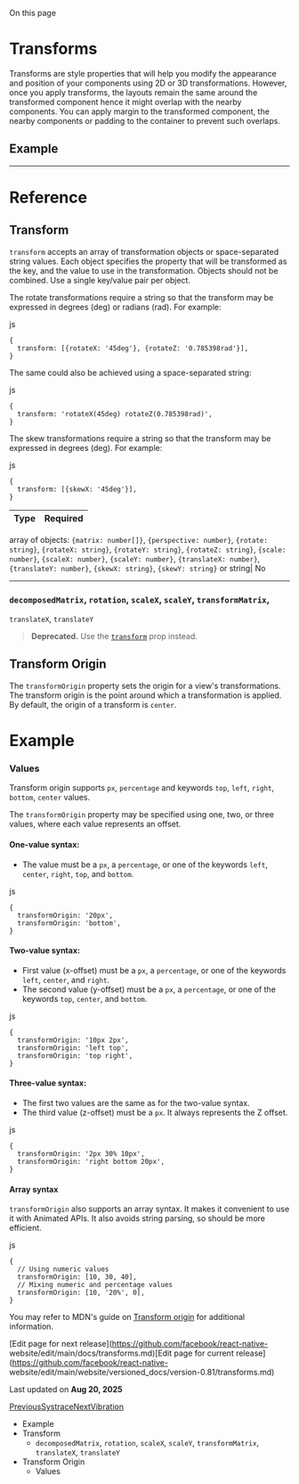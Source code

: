 On this page

# Transforms

Transforms are style properties that will help you modify the appearance and
position of your components using 2D or 3D transformations. However, once you
apply transforms, the layouts remain the same around the transformed component
hence it might overlap with the nearby components. You can apply margin to the
transformed component, the nearby components or padding to the container to
prevent such overlaps.

## Example​

* * *

# Reference

## Transform​

`transform` accepts an array of transformation objects or space-separated
string values. Each object specifies the property that will be transformed as
the key, and the value to use in the transformation. Objects should not be
combined. Use a single key/value pair per object.

The rotate transformations require a string so that the transform may be
expressed in degrees (deg) or radians (rad). For example:

js

    
    
    {  
      transform: [{rotateX: '45deg'}, {rotateZ: '0.785398rad'}],  
    }  
    

The same could also be achieved using a space-separated string:

js

    
    
    {  
      transform: 'rotateX(45deg) rotateZ(0.785398rad)',  
    }  
    

The skew transformations require a string so that the transform may be
expressed in degrees (deg). For example:

js

    
    
    {  
      transform: [{skewX: '45deg'}],  
    }  
    

Type| Required  
---|---  
array of objects: `{matrix: number[]}`, `{perspective: number}`, `{rotate:
string}`, `{rotateX: string}`, `{rotateY: string}`, `{rotateZ: string}`,
`{scale: number}`, `{scaleX: number}`, `{scaleY: number}`, `{translateX:
number}`, `{translateY: number}`, `{skewX: string}`, `{skewY: string}` or
string| No  
  
* * *

### `decomposedMatrix`, `rotation`, `scaleX`, `scaleY`, `transformMatrix`,
`translateX`, `translateY`​

> **Deprecated.** Use the [`transform`](/docs/transforms#transform) prop
> instead.

## Transform Origin​

The `transformOrigin` property sets the origin for a view's transformations.
The transform origin is the point around which a transformation is applied. By
default, the origin of a transform is `center`.

# Example

### Values​

Transform origin supports `px`, `percentage` and keywords `top`, `left`,
`right`, `bottom`, `center` values.

The `transformOrigin` property may be specified using one, two, or three
values, where each value represents an offset.

#### One-value syntax:​

  * The value must be a `px`, a `percentage`, or one of the keywords `left`, `center`, `right`, `top`, and `bottom`.

js

    
    
    {  
      transformOrigin: '20px',  
      transformOrigin: 'bottom',  
    }  
    

#### Two-value syntax:​

  * First value (x-offset) must be a `px`, a `percentage`, or one of the keywords `left`, `center`, and `right`.
  * The second value (y-offset) must be a `px`, a `percentage`, or one of the keywords `top`, `center`, and `bottom`.

js

    
    
    {  
      transformOrigin: '10px 2px',  
      transformOrigin: 'left top',  
      transformOrigin: 'top right',  
    }  
    

#### Three-value syntax:​

  * The first two values are the same as for the two-value syntax.
  * The third value (z-offset) must be a `px`. It always represents the Z offset.

js

    
    
    {  
      transformOrigin: '2px 30% 10px',  
      transformOrigin: 'right bottom 20px',  
    }  
    

#### Array syntax​

`transformOrigin` also supports an array syntax. It makes it convenient to use
it with Animated APIs. It also avoids string parsing, so should be more
efficient.

js

    
    
    {  
      // Using numeric values  
      transformOrigin: [10, 30, 40],  
      // Mixing numeric and percentage values  
      transformOrigin: [10, '20%', 0],  
    }  
    

You may refer to MDN's guide on [Transform
origin](https://developer.mozilla.org/en-US/docs/Web/CSS/transform-origin) for
additional information.

[Edit page for next release](https://github.com/facebook/react-native-
website/edit/main/docs/transforms.md)[Edit page for current
release](https://github.com/facebook/react-native-
website/edit/main/website/versioned_docs/version-0.81/transforms.md)

Last updated on **Aug 20, 2025**

[ PreviousSystrace](/docs/systrace)[NextVibration](/docs/vibration)

  * Example
  * Transform
    * `decomposedMatrix`, `rotation`, `scaleX`, `scaleY`, `transformMatrix`, `translateX`, `translateY`
  * Transform Origin
    * Values

